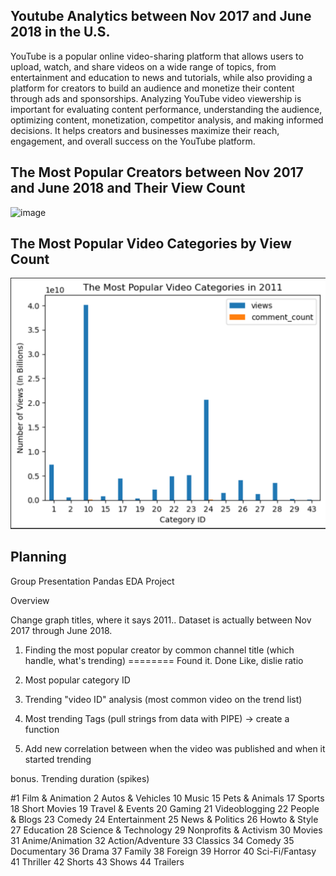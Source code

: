 ## Youtube Analytics between Nov 2017 and June 2018 in the U.S.

YouTube is a popular online video-sharing platform that allows users to upload, watch, and share videos on a wide range of topics, from entertainment and education to news and tutorials, while also providing a platform for creators to build an audience and monetize their content through ads and sponsorships.
Analyzing YouTube video viewership is important for evaluating content performance, understanding the audience, optimizing content, monetization, competitor analysis, and making informed decisions. It helps creators and businesses maximize their reach, engagement, and overall success on the YouTube platform.

## The Most Popular Creators between Nov 2017 and June 2018 and Their View Count

![image](https://github.com/tralinde/tralinde_EDA_group_presentation/assets/96899068/25f602ee-2ef5-4019-910e-6a93ce266fcd)

## The Most Popular Video Categories by View Count

![Image](image-1.png)

## Planning

Group Presentation Pandas EDA Project

Overview

Change graph titles, where it says 2011.. Dataset is actually between Nov 2017 through June 2018. 

1. Finding the most popular creator by common channel title (which handle, what's trending) ======== Found it. Done
   Like, dislie ratio
2. Most popular category ID

3. Trending "video ID" analysis (most common video on the trend list)

4. Most trending Tags (pull strings from data with PIPE) -> create a function
5. Add new correlation between when the video was published and when it started trending

bonus. Trending duration (spikes)

#1 Film & Animation
2 Autos & Vehicles
10 Music
15 Pets & Animals
17 Sports
18 Short Movies
19 Travel & Events
20 Gaming
21 Videoblogging
22 People & Blogs
23 Comedy
24 Entertainment
25 News & Politics
26 Howto & Style
27 Education
28 Science & Technology
29 Nonprofits & Activism
30 Movies
31 Anime/Animation
32 Action/Adventure
33 Classics
34 Comedy
35 Documentary
36 Drama
37 Family
38 Foreign
39 Horror
40 Sci-Fi/Fantasy
41 Thriller
42 Shorts
43 Shows
44 Trailers
